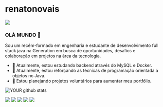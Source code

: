 # renatonovais

<img src="https://github.com/pr2tik1/pr2tik1/blob/master/IMAGE-NAME">

### OLÁ MUNDO 👋
Sou um recém-formado em engenharia e estudante de desenvolvimento full stack java na Generation em busca de oportunidades, desafios e colaboração em projetos na área da tecnologia.
- 🔭 Atualmente, estou estudando backend através do MySQL e Docker.
- 🌱 Atualmente, estou reforçando as técnicas de programação orientada a objetos no Java.
- 🤝 Estou planejando projetos voluntários para aumentar meu portfólio.

![YOUR github stats](https://github-readme-stats.vercel.app/api?username=USERNAME)

[<img src="https://img.shields.io/badge/twitter-%231DA1F2.svg?&style=for-the-badge&logo=twitter&logoColor=white" />](https://twitter.com/USERNAME) [<img src="https://img.shields.io/badge/medium-%2312100E.svg?&style=for-the-badge&logo=medium&logoColor=white" />](https://medium.com/USERNAME)  [<img src="https://img.shields.io/badge/linkedin-%230077B5.svg?&style=for-the-badge&logo=linkedin&logoColor=white" />](https://www.linkedin.com/in/USERNAME/) [<img src = "https://img.shields.io/badge/instagram-%23E4405F.svg?&style=for-the-badge&logo=instagram&logoColor=white">](https://www.instagram.com/USERNAME/) [<img src = "https://img.shields.io/badge/facebook-%231877F2.svg?&style=for-the-badge&logo=facebook&logoColor=white">](https://www.facebook.com/USERNAME)
